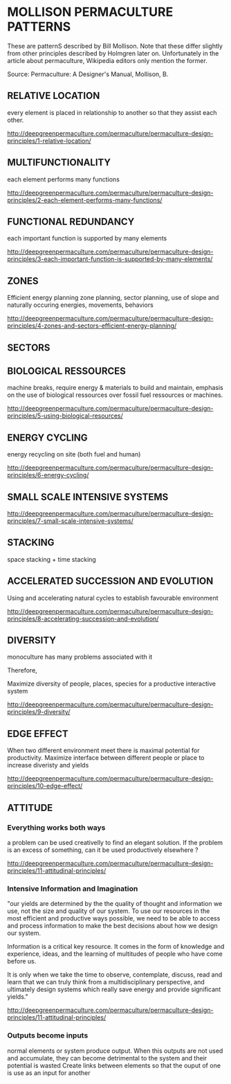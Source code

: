 # MOLLISON PERMACULTURE PATTERNS

These are patternS described by Bill Mollison. Note that these differ slightly from other principles described by Holmgren later on. Unfortunately in the article about permaculture, Wikipedia editors only mention the former. 

Source: Permaculture: A Designer's Manual, Mollison, B.

## RELATIVE LOCATION		
every element is placed in relationship to another so that they assist each other.

http://deepgreenpermaculture.com/permaculture/permaculture-design-principles/1-relative-location/

## MULTIFUNCTIONALITY

each element performs many functions

http://deepgreenpermaculture.com/permaculture/permaculture-design-principles/2-each-element-performs-many-functions/

## FUNCTIONAL REDUNDANCY 


each important  function is supported by many elements

http://deepgreenpermaculture.com/permaculture/permaculture-design-principles/3-each-important-function-is-supported-by-many-elements/

## ZONES 

Efficient energy planning
zone planning, sector planning, use of slope and naturally occuring energies, movements, behaviors

http://deepgreenpermaculture.com/permaculture/permaculture-design-principles/4-zones-and-sectors-efficient-energy-planning/

## SECTORS

## BIOLOGICAL RESSOURCES
machine breaks, require energy & materials to build and maintain,		emphasis on the use of biological ressources over fossil fuel ressources or machines.

http://deepgreenpermaculture.com/permaculture/permaculture-design-principles/5-using-biological-resources/

## ENERGY CYCLING
energy recycling on site (both fuel and human)

http://deepgreenpermaculture.com/permaculture/permaculture-design-principles/6-energy-cycling/

## SMALL SCALE INTENSIVE SYSTEMS

http://deepgreenpermaculture.com/permaculture/permaculture-design-principles/7-small-scale-intensive-systems/

## STACKING
space stacking + time stacking



## ACCELERATED SUCCESSION AND EVOLUTION

Using and accelerating natural cycles to establish favourable environment

http://deepgreenpermaculture.com/permaculture/permaculture-design-principles/8-accelerating-succession-and-evolution/

## DIVERSITY

monoculture has many problems associated with it		

Therefore, 

Maximize diversity of people, places, species for a productive interactive system

http://deepgreenpermaculture.com/permaculture/permaculture-design-principles/9-diversity/

## EDGE EFFECT

When two different environment meet there is maximal potential for productivity. Maximize interface between different people or place to increase diveristy and yields

http://deepgreenpermaculture.com/permaculture/permaculture-design-principles/10-edge-effect/

## ATTITUDE

### Everything works both ways

a problem can be used creativelly to find an elegant solution. If the problem is an excess of something, can it be used productively elsewhere ?

http://deepgreenpermaculture.com/permaculture/permaculture-design-principles/11-attitudinal-principles/

### Intensive Information and Imagination

"our yields are determined by the the quality of thought and information we use, not the size and quality of our system. To use our resources in the most efficient and productive ways possible, we need to be able to access and process information to make the best decisions about how we design our system.

Information is a critical key resource. It comes in the form of knowledge and experience, ideas, and the learning of multitudes of people who have come before us.

It is only when we take the time to observe, contemplate, discuss, read and learn that we can truly think from a multidisciplinary perspective, and ultimately design systems which really save energy and provide significant yields."

http://deepgreenpermaculture.com/permaculture/permaculture-design-principles/11-attitudinal-principles/

### Outputs become inputs
normal elements or system produce output. When this outputs are not used and accumulate, they can become detrimental to the system and their potential is wasted		Create links between elements so that the ouput of one is use as an input for another
